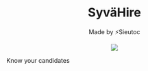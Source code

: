 <h1 align="center">SyväHire</h1>

<p align="center">Made by ⚡Sieutoc</p>

<p align="center" width="100%">
    <img src="https://i.imgflip.com/8cdo87.jpg" />
</p>

Know your candidates
